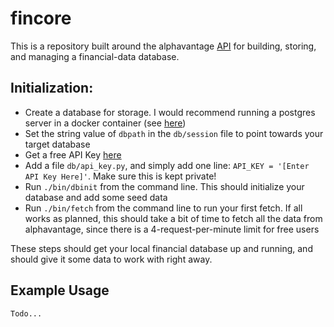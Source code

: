 # fincore
This is a repository built around the alphavantage [API](https://www.alphavantage.co) for building, storing, and managing a financial-data database.

## Initialization:
- Create a database for storage.  I would recommend running a postgres server in a docker container (see [here](https://hackernoon.com/dont-install-postgres-docker-pull-postgres-bee20e200198))
- Set the string value of `dbpath` in the `db/session` file to point towards your target database
- Get a free API Key [here](https://www.alphavantage.co/support/#api-key)
- Add a file `db/api_key.py`, and simply add one line: `API_KEY = '[Enter API Key Here]'`. Make sure this is kept private!
- Run `./bin/dbinit` from the command line. This should initialize your database and add some seed data
- Run `./bin/fetch` from the command line to run your first fetch.  If all works as planned, this should take a bit of time to fetch all the data from alphavantage, since there is a 4-request-per-minute limit for free users

These steps should get your local financial database up and running, and should give it some data to work with right away.


## Example Usage
```
Todo...

```
